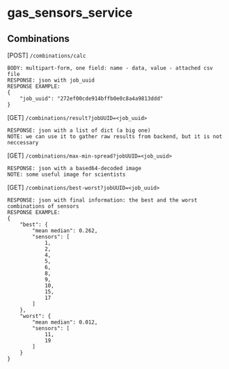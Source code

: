 # gas_sensors_service

## Combinations

[POST] `/combinations/calc`

```
BODY: multipart-form, one field: name - data, value - attached csv file
RESPONSE: json with job_uuid
RESPONSE EXAMPLE:
{
	"job_uuid": "272ef00cde914bffb0e0c8a4a9813ddd"
}
```

[GET] `/combinations/result?jobUUID=<job_uuid>`

```
RESPONSE: json with a list of dict (a big one)
NOTE: we can use it to gather raw results from backend, but it is not neccessary
```

[GET] `/combinations/max-min-spread?jobUUID=<job_uuid>`

```
RESPONSE: json with a based64-decoded image
NOTE: some useful image for scientists
```

[GET] `/combinations/best-worst?jobUUID=<job_uuid>`

```
RESPONSE: json with final information: the best and the worst combinations of sensors
RESPONSE EXAMPLE:
{
	"best": {
		"mean median": 0.262,
		"sensors": [
			1,
			2,
			4,
			5,
			6,
			8,
			9,
			10,
			15,
			17
		]
	},
	"worst": {
		"mean median": 0.012,
		"sensors": [
			11,
			19
		]
	}
}
```
